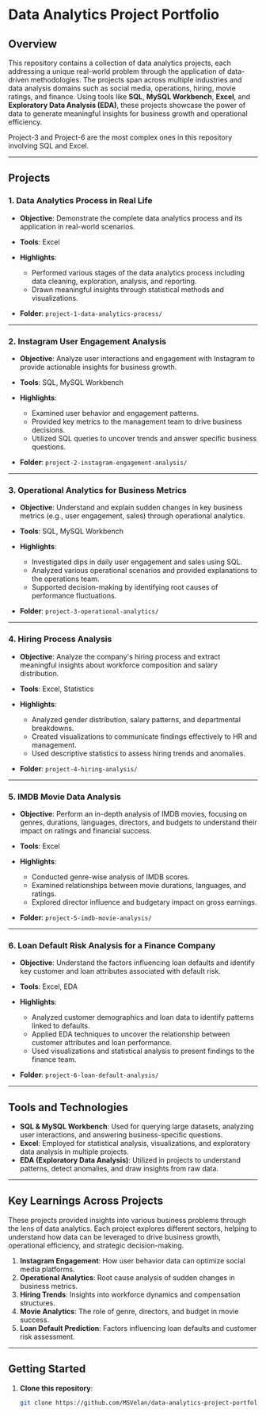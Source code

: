 # Data Analytics Project Portfolio

## Overview
This repository contains a collection of data analytics projects, each addressing a unique real-world problem through the application of data-driven methodologies. The projects span across multiple industries and data analysis domains such as social media, operations, hiring, movie ratings, and finance. Using tools like **SQL**, **MySQL Workbench**, **Excel**, and **Exploratory Data Analysis (EDA)**, these projects showcase the power of data to generate meaningful insights for business growth and operational efficiency.

Project-3 and Project-6 are the most complex ones in this repository involving SQL and Excel.

---

## Projects

### 1. **Data Analytics Process in Real Life**
- **Objective**: Demonstrate the complete data analytics process and its application in real-world scenarios.
- **Tools**: Excel
- **Highlights**:
  - Performed various stages of the data analytics process including data cleaning, exploration, analysis, and reporting.
  - Drawn meaningful insights through statistical methods and visualizations.
  
- **Folder**: `project-1-data-analytics-process/`

---

### 2. **Instagram User Engagement Analysis**
- **Objective**: Analyze user interactions and engagement with Instagram to provide actionable insights for business growth.
- **Tools**: SQL, MySQL Workbench
- **Highlights**:
  - Examined user behavior and engagement patterns.
  - Provided key metrics to the management team to drive business decisions.
  - Utilized SQL queries to uncover trends and answer specific business questions.
  
- **Folder**: `project-2-instagram-engagement-analysis/`

---

### 3. **Operational Analytics for Business Metrics**
- **Objective**: Understand and explain sudden changes in key business metrics (e.g., user engagement, sales) through operational analytics.
- **Tools**: SQL, MySQL Workbench
- **Highlights**:
  - Investigated dips in daily user engagement and sales using SQL.
  - Analyzed various operational scenarios and provided explanations to the operations team.
  - Supported decision-making by identifying root causes of performance fluctuations.

- **Folder**: `project-3-operational-analytics/`

---

### 4. **Hiring Process Analysis**
- **Objective**: Analyze the company's hiring process and extract meaningful insights about workforce composition and salary distribution.
- **Tools**: Excel, Statistics
- **Highlights**:
  - Analyzed gender distribution, salary patterns, and departmental breakdowns.
  - Created visualizations to communicate findings effectively to HR and management.
  - Used descriptive statistics to assess hiring trends and anomalies.

- **Folder**: `project-4-hiring-analysis/`

---

### 5. **IMDB Movie Data Analysis**
- **Objective**: Perform an in-depth analysis of IMDB movies, focusing on genres, durations, languages, directors, and budgets to understand their impact on ratings and financial success.
- **Tools**: Excel
- **Highlights**:
  - Conducted genre-wise analysis of IMDB scores.
  - Examined relationships between movie durations, languages, and ratings.
  - Explored director influence and budgetary impact on gross earnings.

- **Folder**: `project-5-imdb-movie-analysis/`

---

### 6. **Loan Default Risk Analysis for a Finance Company**
- **Objective**: Understand the factors influencing loan defaults and identify key customer and loan attributes associated with default risk.
- **Tools**: Excel, EDA
- **Highlights**:
  - Analyzed customer demographics and loan data to identify patterns linked to defaults.
  - Applied EDA techniques to uncover the relationship between customer attributes and loan performance.
  - Used visualizations and statistical analysis to present findings to the finance team.

- **Folder**: `project-6-loan-default-analysis/`

---

## Tools and Technologies
- **SQL & MySQL Workbench**: Used for querying large datasets, analyzing user interactions, and answering business-specific questions.
- **Excel**: Employed for statistical analysis, visualizations, and exploratory data analysis in multiple projects.
- **EDA (Exploratory Data Analysis)**: Utilized in projects to understand patterns, detect anomalies, and draw insights from raw data.

---

## Key Learnings Across Projects
These projects provided insights into various business problems through the lens of data analytics. Each project explores different sectors, helping to understand how data can be leveraged to drive business growth, operational efficiency, and strategic decision-making.

1. **Instagram Engagement**: How user behavior data can optimize social media platforms.
2. **Operational Analytics**: Root cause analysis of sudden changes in business metrics.
3. **Hiring Trends**: Insights into workforce dynamics and compensation structures.
4. **Movie Analytics**: The role of genre, directors, and budget in movie success.
5. **Loan Default Prediction**: Factors influencing loan defaults and customer risk assessment.

---

## Getting Started
1. **Clone this repository**:
   ```bash
   git clone https://github.com/MSVelan/data-analytics-project-portfolio.git

